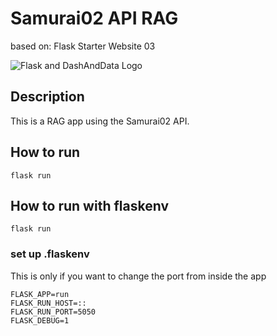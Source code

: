 # Samurai02 API RAG

based on: Flask Starter Website 03

![Flask and DashAndData Logo](https://venturer.dashanddata.com/website_assets_images/dd_and_flask_02-400x209.png)

## Description

This is a RAG app using the Samurai02 API.

## How to run

`flask run`

## How to run with flaskenv

`flask run`

### set up .flaskenv

This is only if you want to change the port from inside the app

```
FLASK_APP=run
FLASK_RUN_HOST=::
FLASK_RUN_PORT=5050
FLASK_DEBUG=1
```
